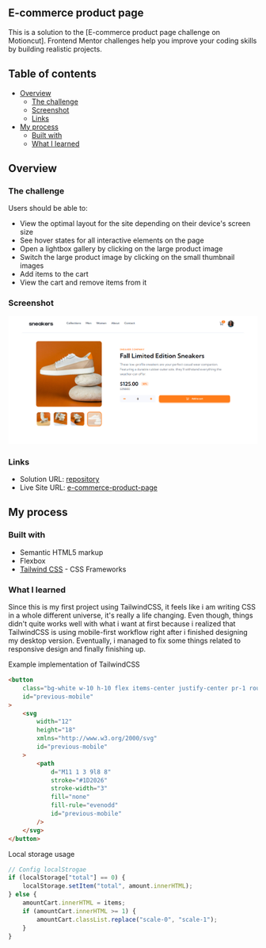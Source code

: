  ## E-commerce product page 

This is a solution to the [E-commerce product page challenge on Motioncut]. Frontend Mentor challenges help you improve your coding skills by building realistic projects.

## Table of contents

-   [Overview](#overview)
    -   [The challenge](#the-challenge)
    -   [Screenshot](#screenshot)
    -   [Links](#links)
-   [My process](#my-process)
    -   [Built with](#built-with)
    -   [What I learned](#what-i-learned)

## Overview

### The challenge

Users should be able to:

-   View the optimal layout for the site depending on their device's screen size
-   See hover states for all interactive elements on the page
-   Open a lightbox gallery by clicking on the large product image
-   Switch the large product image by clicking on the small thumbnail images
-   Add items to the cart
-   View the cart and remove items from it

### Screenshot

![](./dist/images/screenshot-web.png)

### Links

-   Solution URL: [repository](https://github.com/Bravonoid/ecommerce-product-page)
-   Live Site URL: [e-commerce-product-page](https://ecommerce-product-page-bravonoid.vercel.app/)

## My process

### Built with

-   Semantic HTML5 markup
-   Flexbox
-   [Tailwind CSS](https://tailwindcss.com/) - CSS Frameworks

### What I learned

Since this is my first project using TailwindCSS, it feels like i am writing CSS in a whole different universe, it's really a life changing. Even though, things didn't quite works well with what i want at first because i realized that TailwindCSS is using mobile-first workflow right after i finished designing my desktop version. Eventually, i managed to fix some things related to responsive design and finally finishing up.

Example implementation of TailwindCSS

```html
<button
	class="bg-white w-10 h-10 flex items-center justify-center pr-1 rounded-full absolute left-6 z-10 sm:hidden"
	id="previous-mobile"
>
	<svg
		width="12"
		height="18"
		xmlns="http://www.w3.org/2000/svg"
		id="previous-mobile"
	>
		<path
			d="M11 1 3 9l8 8"
			stroke="#1D2026"
			stroke-width="3"
			fill="none"
			fill-rule="evenodd"
			id="previous-mobile"
		/>
	</svg>
</button>
```

Local storage usage

```js
// Config localStrogae
if (localStorage["total"] == 0) {
	localStorage.setItem("total", amount.innerHTML);
} else {
	amountCart.innerHTML = items;
	if (amountCart.innerHTML >= 1) {
		amountCart.classList.replace("scale-0", "scale-1");
	}
}
```
